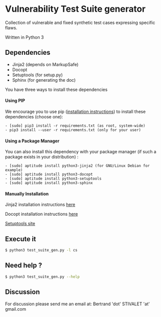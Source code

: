 # Vulnerability Test Suite generator

Collection of vulnerable and fixed synthetic test cases expressing specific flaws.

Written in Python 3

## Dependencies

- Jinja2 (depends on MarkupSafe)
- Docopt
- Setuptools (for setup.py)
- Sphinx (for generating the doc)

You have three ways to install these dependencies

#### Using PIP

We encourage you to use pip ([installation instructions](https://pip.pypa.io/en/stable/)) to install these dependencies (choose one):

    - [sudo] pip3 install -r requirements.txt (as root, system-wide)
    - pip3 install --user -r requirements.txt (only for your user)

#### Using a Package Manager

You can also install this dependency with your package manager (if such a package exists in your distribution) :

    - [sudo] aptitude install python3-jinja2 (for GNU/Linux Debian for example)
    - [sudo] aptitude install python3-docopt
    - [sudo] aptitude install python3-setuptools
    - [sudo] aptitude install python3-sphinx

#### Manually Installation

Jinja2 installation instructions [here](http://jinja.pocoo.org/docs/dev/intro/#installation)

Docopt installation instructions [here](https://github.com/docopt/docopt#installation)

[Setuptools site](http://pythonhosted.org/setuptools/)

## Execute it

```sh
$ python3 test_suite_gen.py -l cs
```

## Need help ?

```sh
$ python3 test_suite_gen.py --help
```

## Discussion

For discussion please send me an email at: Bertrand 'dot' STIVALET 'at' gmail.com
